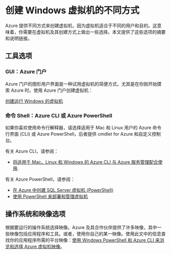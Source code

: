<properties
	pageTitle="创建 Windows VM 的不同方式 | Azure"
	description="列出使用资源管理器创建 Windows 虚拟机的不同方式。"
	services="virtual-machines"
	documentationCenter=""
	authors="cynthn"
	manager="timlt"
	editor=""
	tags="azure-resource-manager"/>

<tags
	ms.service="virtual-machines"
	ms.date="10/22/2015"
	wacn.date="02/17/2016"/>

# 创建 Windows 虚拟机的不同方式

Azure 提供不同方式来创建虚拟机，因为虚拟机适合于不同的用户和目的。这意味着，你需要在虚拟机及其创建方式上做出一些选择。本文提供了这些选项的摘要和说明链接。

## 工具选项

### GUI：Azure 门户

Azure 门户的图形用户界面是一种试用虚拟机的简便方式，尤其是在你刚开始摸索 Azure 时。使用 Azure 门户创建虚拟机：

[创建运行 Windows 的虚拟机][]

### 命令 Shell：Azure CLI 或 Azure PowerShell

如果你喜欢使用命令行解释器，请选择适用于 Mac 和 Linux 用户的 Azure 命令行界面 (CLI) 或 Azure PowerShell，后者提供 cmdlet for Azure 和自定义控制台。

有关 Azure CLI，请参阅：

- [将适用于 Mac、Linux 和 Windows 的 Azure CLI 与 Azure 服务管理配合使用](/documentation/articles/virtual-machines-command-line-tools).

有关 Azure PowerShell，请参阅：

- [在 Azure 中创建 SQL Server 虚拟机 (PowerShell)](/documentation/articles/virtual-machines-sql-server-create-vm-with-powershell)
- [使用 PowerShell 来部署和管理虚拟机][]

## 操作系统和映像选项

根据要运行的操作系统选择映像。Azure 及其合作伙伴提供了许多映像，其中一些映像包括应用程序和工具。或者，使用你自己的某一映像。使用此文中的信息查找你的应用程序所需的平台映像：[使用 Windows PowerShell 和 Azure CLI 来浏览和选择 Azure 虚拟机映像][]。

<!-- LINKS -->
[概述]: /documentation/articles/resource-group-overview

[创建运行 Windows 的虚拟机]: /documentation/articles/virtual-machines-windows-tutorial-classic-portal

[适合使用针对 Mac、Linux 和 Windows 的 Azure CLI 进行虚拟机操作的等效资源管理器和服务管理命令]: /documentation/articles/xplat-cli-azure-manage-vm-asm-arm

[使用 PowerShell 来部署和管理虚拟机]: /documentation/articles/virtual-machines-manage-vms-powershell


[使用 Windows PowerShell 和 Azure CLI 来浏览和选择 Azure 虚拟机映像]: /documentation/articles/resource-groups-vm-searching

[Sign in to the virtual machine]: /documentation/articles/virtual-machines-log-on-windows-server

[Base configuration test environment]: /documentation/articles/virtual-machines-base-configuration-test-environment

[Azure hybrid cloud test environments]: /documentation/articles/virtual-machines-hybrid-cloud-test-environments

<!---HONumber=Mooncake_1221_2015-->